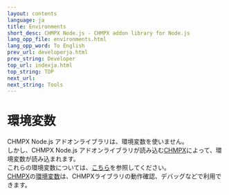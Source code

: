 ```yaml
---
layout: contents
language: ja
title: Environments
short_desc: CHMPX Node.js - CHMPX addon library for Node.js
lang_opp_file: environments.html
lang_opp_word: To English
prev_url: developerja.html
prev_string: Developer
top_url: indexja.html
top_string: TOP
next_url: 
next_string: Tools
---
```


# 環境変数
CHMPX Node.js アドオンライブラリは、環境変数を使いません。  
しかし、CHMPX Node.js アドオンライブラリが読み込む[CHMPX](https://chmpx.antpick.ax/indexja.html)によって、環境変数が読み込まれます。  
これらの環境変数については、[こちら](https://chmpx.antpick.ax/environmentsja.html)を参照してください。  
[CHMPX](https://chmpx.antpick.ax/indexja.html)の[環境変数](https://chmpx.antpick.ax/environmentsja.html)は、CHMPXライブラリの動作確認、デバッグなどで利用できます。
